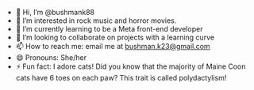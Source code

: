 - 👋 Hi, I’m @bushmank88
- 👀 I’m interested in rock music and horror movies.
- 🌱 I’m currently learning to be a Meta front-end developer
- 💞️ I’m looking to collaborate on projects with a learning curve
- 📫 How to reach me: email me at bushman.k23@gmail.com
- 😄 Pronouns: She/her 
- ⚡ Fun fact: I adore cats! Did you know that the majority of Maine Coon cats have 6 toes on each paw? This trait is called polydactylism!

<!---
bushmank88/bushmank88 is a ✨ special ✨ repository because its `README.md` (this file) appears on your GitHub profile.
You can click the Preview link to take a look at your changes.
--->
